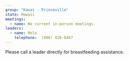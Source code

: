 ```yaml
---
group: "Kauai - Princeville"
state: Hawaii
meetings:
  - name: No current in-person meetings.
leaders:
  - name: Mele
    telephone:  (808) 826-6467
---
```

Please call a leader directly for breastfeeding assistance.